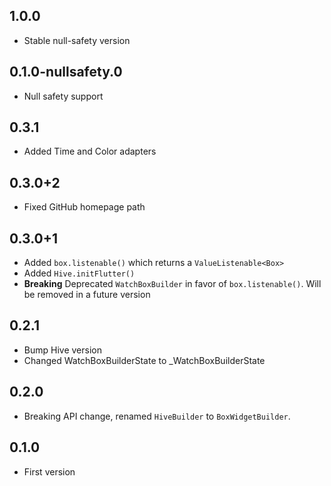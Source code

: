 ## 1.0.0

- Stable null-safety version

## 0.1.0-nullsafety.0

- Null safety support

## 0.3.1

- Added Time and Color adapters

## 0.3.0+2

- Fixed GitHub homepage path

## 0.3.0+1

- Added `box.listenable()` which returns a `ValueListenable<Box>`
- Added `Hive.initFlutter()`
- **Breaking** Deprecated `WatchBoxBuilder` in favor of `box.listenable()`. Will be removed in a future version

## 0.2.1

- Bump Hive version
- Changed WatchBoxBuilderState to \_WatchBoxBuilderState

## 0.2.0

- Breaking API change, renamed `HiveBuilder` to `BoxWidgetBuilder`.

## 0.1.0

- First version

